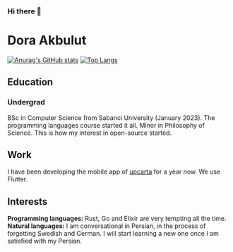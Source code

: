 ### Hi there 👋

# Dora Akbulut

[![Anurag's GitHub stats](https://github-readme-stats.vercel.app/api?username=akbulutdora&theme=dark)](https://github.com/anuraghazra/github-readme-stats)
[![Top Langs](https://github-readme-stats.vercel.app/api/top-langs/?username=akbulutdora&show_icons=true&theme=dark&layout=compact&count_private=true)](https://github.com/anuraghazra/github-readme-stats)

## Education
### Undergrad
BSc in Computer Science from Sabanci University (January 2023). The programming languages course started it all.
Minor in Philosophy of Science. This is how my interest in open-source started.

## Work
I have been developing the mobile app of [upcarta](https://www.upcarta.com/) for a year now. We use Flutter.

## Interests
**Programming languages:** Rust, Go and Elixir are very tempting all the time.
**Natural languages:** I am conversational in Persian, in the process of forgetting Swedish and German. I will start learning a new one once I am satisfied with my Persian.

<!-- ## Languages
### Beginner Rust
I have enjoyed no language more than Rust.
The language is great, but the ecosystem around it makes it unbeatable.

### C++ Appreciator
While Rust has largely replaced C++ in my life, I still respect and admire it.

### Begrudging Pythonier
Python is great for quick problems and scripts but nothing too substantial.
Developement speed is rarely worth the headaches small typos can cause. -->
